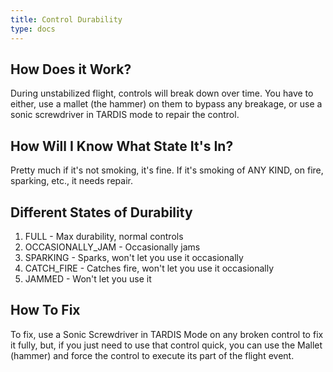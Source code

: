 ```yaml
---
title: Control Durability
type: docs
---
```


## How Does it Work?
During unstabilized flight, controls will break down over time. You have to either, use a mallet (the hammer) on them to bypass any breakage, or use a sonic screwdriver in TARDIS mode to repair the control.

## How Will I Know What State It's In?
Pretty much if it's not smoking, it's fine. If it's smoking of ANY KIND, on fire, sparking, etc., it needs repair.

## Different States of Durability
1. FULL - Max durability, normal controls
2. OCCASIONALLY_JAM - Occasionally jams
3. SPARKING - Sparks, won't let you use it occasionally
4. CATCH_FIRE - Catches fire, won't let you use it occasionally
5. JAMMED - Won't let you use it

## How To Fix
To fix, use a Sonic Screwdriver in TARDIS Mode on any broken control to fix it fully, but, if you just need to use that control quick, you can use the Mallet (hammer) and force the control to execute its part of the flight event.

